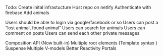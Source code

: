 Todo:
Create inital infrastucture
Host repo on netlify
Authenticate with firebase
Add animals

Users should be able to login via google/facebook or so
Users can post a “lost animal, found animal”
Users can search for animals
Users can comment on posts
Users can send each other private messages

Composition API (Now built-in)
Multiple root elements (Template syntax )
Suspense
Multiple V-models
Better Reactivity
Portals
